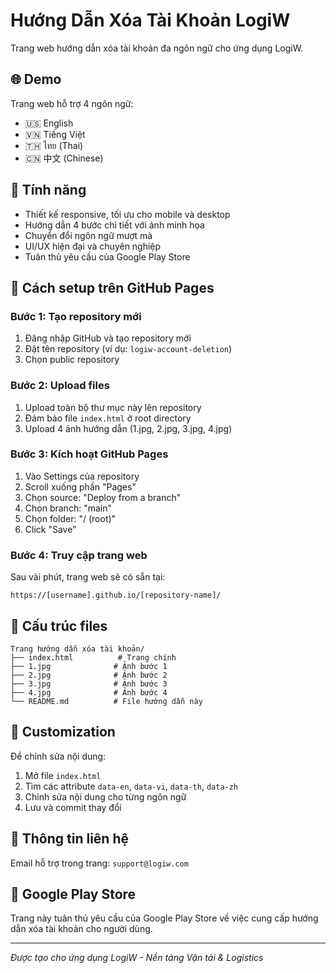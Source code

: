 # Hướng Dẫn Xóa Tài Khoản LogiW

Trang web hướng dẫn xóa tài khoản đa ngôn ngữ cho ứng dụng LogiW.

## 🌐 Demo
Trang web hỗ trợ 4 ngôn ngữ:
- 🇺🇸 English
- 🇻🇳 Tiếng Việt  
- 🇹🇭 ไทย (Thai)
- 🇨🇳 中文 (Chinese)

## 📱 Tính năng
- Thiết kế responsive, tối ưu cho mobile và desktop
- Hướng dẫn 4 bước chi tiết với ảnh minh họa
- Chuyển đổi ngôn ngữ mượt mà
- UI/UX hiện đại và chuyên nghiệp
- Tuân thủ yêu cầu của Google Play Store

## 🚀 Cách setup trên GitHub Pages

### Bước 1: Tạo repository mới
1. Đăng nhập GitHub và tạo repository mới
2. Đặt tên repository (ví dụ: `logiw-account-deletion`)
3. Chọn public repository

### Bước 2: Upload files
1. Upload toàn bộ thư mục này lên repository
2. Đảm bảo file `index.html` ở root directory
3. Upload 4 ảnh hướng dẫn (1.jpg, 2.jpg, 3.jpg, 4.jpg)

### Bước 3: Kích hoạt GitHub Pages
1. Vào Settings của repository
2. Scroll xuống phần "Pages"
3. Chọn source: "Deploy from a branch"
4. Chọn branch: "main" 
5. Chọn folder: "/ (root)"
6. Click "Save"

### Bước 4: Truy cập trang web
Sau vài phút, trang web sẽ có sẵn tại:
```
https://[username].github.io/[repository-name]/
```

## 📁 Cấu trúc files
```
Trang hướng dẫn xóa tài khoản/
├── index.html          # Trang chính
├── 1.jpg              # Ảnh bước 1
├── 2.jpg              # Ảnh bước 2  
├── 3.jpg              # Ảnh bước 3
├── 4.jpg              # Ảnh bước 4
└── README.md          # File hướng dẫn này
```

## 🎨 Customization
Để chỉnh sửa nội dung:
1. Mở file `index.html`
2. Tìm các attribute `data-en`, `data-vi`, `data-th`, `data-zh` 
3. Chỉnh sửa nội dung cho từng ngôn ngữ
4. Lưu và commit thay đổi

## 📧 Thông tin liên hệ
Email hỗ trợ trong trang: `support@logiw.com`

## 📱 Google Play Store
Trang này tuân thủ yêu cầu của Google Play Store về việc cung cấp hướng dẫn xóa tài khoản cho người dùng.

---
*Được tạo cho ứng dụng LogiW - Nền tảng Vận tải & Logistics* 